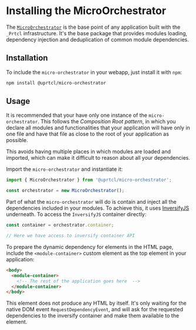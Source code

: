 # Installing the MicroOrchestrator

The [`MicroOrchestrator`](https://github.com/uprtcl/js-uprtcl/tree/develop/packages/cortex) is the base point of any application built with the `_Prtcl` infrastructure. It's the base package that provides modules loading, dependency injection and deduplication of common module dependencies.

## Installation

To include the `micro-orchestrator` in your webapp, just install it with `npm`:

```bash
npm install @uprtcl/micro-orchestrator
```

## Usage

It is recommended that your have only one instance of the `micro-orchestrator`. This follows the *Composition Root pattern*, in which you declare all modules and functionalities that your application will have only in one file and have that file as close to the root of your application as possible.

This avoids having multiple places in which modules are loaded and imported, which can make it difficult to reason about all your dependencies.

Import the `micro-orchestrator` and instantiate it:

```ts
import { MicroOrchestrator } from '@uprtcl/micro-orchestrator';

const orchestrator = new MicroOrchestrator();
```

Part of what the `micro-orchestrator` will do is contain and inject all the dependencies included in your modules. To achieve this, it uses [InversifyJS](https://github.com/inversify/InversifyJS) underneath. To access the `InversifyJS` container directly:

```ts
const container = orchestrator.container;

// Here we have access to inversify container API
```

To prepare the dynamic dependency for elements in the HTML page, include the `<module-container>` custom element as the top element in your application:

```html
<body>
  <module-container>
    <!-- The rest of the application goes here  -->
  </module-container>
</body>
```

This element does not produce any HTML by itself. It's only waiting for the native DOM event `RequestDependencyEvent`, and will ask for the requested dependencies to the inversify container and make them available to the element.
